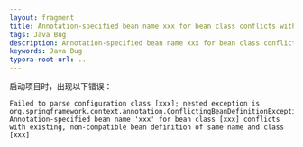 ```yaml
---
layout: fragment
title: Annotation-specified bean name xxx for bean class conflicts with existing
tags: Java Bug
description: Annotation-specified bean name xxx for bean class conflicts with existing
keywords: Java Bug
typora-root-url: ..
---
```


启动项目时，出现以下错误：
```
Failed to parse configuration class [xxx]; nested exception is org.springframework.context.annotation.ConflictingBeanDefinitionException: Annotation-specified bean name 'xxx' for bean class [xxx] conflicts with existing, non-compatible bean definition of same name and class [xxx]
```
<!--stackedit_data:
eyJoaXN0b3J5IjpbMTc5Nzk5MjgwMl19
-->